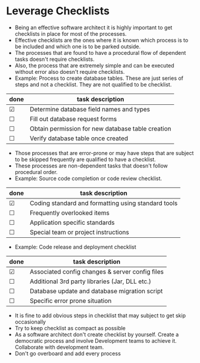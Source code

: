 # Leverage Checklists

- Being an effective software architect it is highly important to get checklists in place for most of the processes.
- Effective checklists are the ones where it is known which process is to be included and which one is to be parked outside.
- The processes that are found to have a procedural flow of dependent tasks doesn't require checklists.
- Also, the process that are extremely simple and can be executed without error also doesn't require checklists.
- Example: Process to create database tables. These are just series of steps and not a checklist. They are not qualified to be checklist.

| done    | task description                                  |
|---------|---------------------------------------------------|
| &#9745; | Determine database field names and types          |
| &#9744; | Fill out database request forms                   |
| &#9744; | Obtain permission for new database table creation |
| &#9744; | Verify database table once created                |


- Those processes that are error-prone or may have steps that are subject to be skipped frequently are qualified to have a checklist.
- These processes are non-dependent tasks that doesn't follow procedural order.
- Example: Source code completion or code review checklist.

| done    | task description                                    |
|---------|-----------------------------------------------------|
| &#9745; | Coding standard and formatting using standard tools |
| &#9744; | Frequently overlooked items                         |
| &#9744; | Application specific standards                      |
| &#9744; | Special team or project instructions                |

- Example: Code release and deployment checklist

| done    | task description                                |
|---------|-------------------------------------------------|
| &#9745; | Associated config changes & server config files |
| &#9744; | Additional 3rd party libraries (Jar, DLL etc.)  |
| &#9744; | Database update and database migration script   |
| &#9744; | Specific error prone situation                  |

- It is fine to add obvious steps in checklist that may subject to get skip occasionally
- Try to keep checklist as compact as possible
- As a software architect don't create checklist by yourself. Create a democratic process and involve Development teams to achieve it. Collaborate with development team.
- Don't go overboard and add every process 

